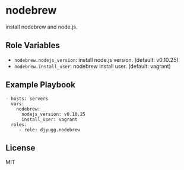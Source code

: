 nodebrew
=========

install nodebrew and node.js.

Role Variables
--------------
- `nodebrew.nodejs_version`: install node.js version. (default: v0.10.25)
- `nodebrew.install_user`: nodebrew install user. (default: vagrant) 

Example Playbook
----------------

    - hosts: servers
      vars:
        nodebrew:
          nodejs_version: v0.10.25
          install_user: vagrant
      roles:
         - role: djyugg.nodebrew

License
-------

MIT
